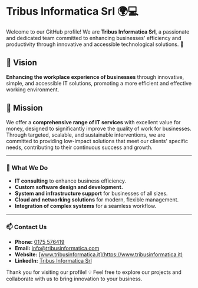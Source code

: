 # Tribus Informatica Srl 🌍💻

Welcome to our GitHub profile! We are **Tribus Informatica Srl**, a passionate and dedicated team committed to enhancing businesses' efficiency and productivity through innovative and accessible technological solutions. 🚀

## 🚀 Vision  
**Enhancing the workplace experience of businesses** through innovative, simple, and accessible IT solutions, promoting a more efficient and effective working environment.

## 🎯 Mission  
We offer a **comprehensive range of IT services** with excellent value for money, designed to significantly improve the quality of work for businesses.  
Through targeted, scalable, and sustainable interventions, we are committed to providing low-impact solutions that meet our clients' specific needs, contributing to their continuous success and growth.

---

### 💼 **What We Do**  
- **IT consulting** to enhance business efficiency.  
- **Custom software design and development.**  
- **System and infrastructure support** for businesses of all sizes.  
- **Cloud and networking solutions** for modern, flexible management.  
- **Integration of complex systems** for a seamless workflow.

---

### 📫 **Contact Us**  
- **Phone:** [0175 576419](tel:+390175576419)  
- **Email:** [info@tribusinformatica.com](mailto:info@tribusinformatica.com)  
- **Website:** [www.tribusinformatica.it](https://www.tribusinformatica.it)  
- **LinkedIn:** [Tribus Informatica Srl](https://www.linkedin.com/company/tribusinformatica)  

Thank you for visiting our profile! 💡 Feel free to explore our projects and collaborate with us to bring innovation to your business.
